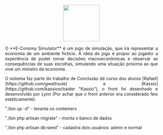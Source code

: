 <p align="center"><img src="https://i.imgur.com/iwnsGhu.jpg" width="120"></p>

<p align="justify">
O **E-Conomy Simulator** é um jogo de simulação, que irá representar a economia de um ambiente fictício. A ideia do jogo é propor ao jogador a experiência de poder tomar decisões macroeconômicas e observar as consequências de suas escolhas, simulando uma  situação próxima ao que vive um ministro da economia.
</p>

<p align="justify">
O sistema faz parte do trabalho de Conclusão de curso dos alunos [Rafael](https://github.com/gwathsule) e [Kassio](https://github.com/kassioschaider "Kassio"), o front foi desenhado e desenvolvido por Lynn (Por achar que o front anterior era considerado feio esteticamente).
</p>

<p align="left">"./bin up -d" - levanta os conteiners</p>
<p align="left">"./bin php artisan migrate" - monta o banco de dados</p>
<p align="left">"./bin php artisan db:seed" - cadastra dois usuários: admin e normal</p>

